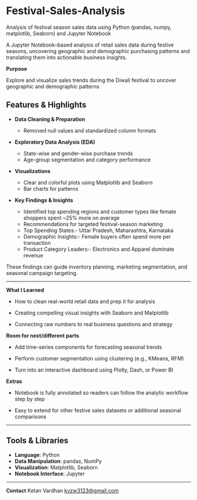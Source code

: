 # Festival-Sales-Analysis
Analysis of festival season sales data using Python (pandas, numpy, matplotlib, Seaborn) and Jupyter Notebook

A Jupyter Notebook–based analysis of retail sales data during festive seasons, uncovering geographic and demographic purchasing patterns and translating them into actionable business insights.

**Purpose**

Explore and visualize sales trends during the Diwali festival to uncover geographic and demographic patterns


## Features & Highlights

- **Data Cleaning & Preparation**  
  - Removed null values and standardized column formats

- **Exploratory Data Analysis (EDA)**  
  - State-wise and gender-wise purchase trends  
  - Age-group segmentation and category performance

- **Visualizations**  
  - Clear and colorful plots using Matplotlib and Seaborn  
  - Bar charts for patterns

- **Key Findings & Insights**  
  - Identified top spending regions and customer types like female shoppers spent ~25% more on average
  - Recommendations for targeted festival-season marketing
  - Top Spending States:- Uttar Pradesh, Maharashtra, Karnataka
  - Demographic Insights:- Female buyers often spend more per transaction
  - Product Category Leaders:- Electronics and Apparel dominate revenue
 
These findings can guide inventory planning, marketing segmentation, and seasonal campaign targeting.

---


**What I Learned**
  - How to clean real-world retail data and prep it for analysis

  - Creating compelling visual insights with Seaborn and Matplotlib

  - Connecting raw numbers to real business questions and strategy

**Room for next/different parts**
  - Add time-series components for forecasting seasonal trends

  - Perform customer segmentation using clustering (e.g., KMeans, RFM)

  - Turn into an interactive dashboard using Plotly, Dash, or Power BI

**Extras**
  - Notebook is fully annotated so readers can follow the analytic workflow step by step

  - Easy to extend for other festive sales datasets or additional seasonal comparisons



---


## Tools & Libraries

- **Language**: Python
- **Data Manipulation**: pandas, NumPy  
- **Visualization**: Matplotlib, Seaborn  
- **Notebook Interface**: Jupyter  

---

**Contact**
Ketan Vardhan
kvzw3123@gmail.com

